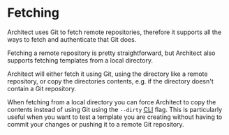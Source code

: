 # Fetching

Architect uses Git to fetch remote repositories, therefore it supports all the ways to fetch and
authenticate that Git does.

Fetching a remote repository is pretty straightforward, but Architect also supports fetching 
templates from a local directory.

Architect will either fetch it using Git, using the directory like a remote repository, or copy the 
directories contents, e.g. if the directory doesn't contain a Git repository.

When fetching from a local directory you can force Architect to copy the contents instead of using
Git using the `--dirty` [CLI](../cli/README.md) flag. This is particularly useful when you want to 
test a template you are creating without having to commit your changes or pushing it to a remote 
Git repository.
